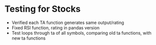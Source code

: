 # Testing for Stocks
- Verified each TA function generates same output/rating
- Fixed RSI function, rating in pandas version
- Test loops through ta of all symbols, comparing old ta functions, with new ta functions
